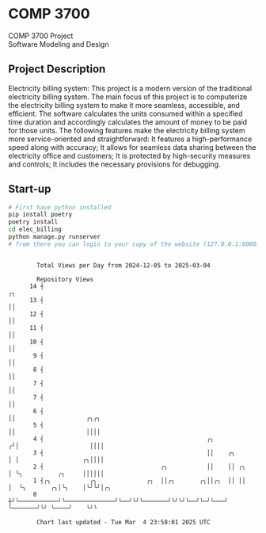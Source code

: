 # COMP 3700
COMP 3700 Project  
Software Modeling and Design
## Project Description
Electricity billing system: This project is a modern version of the traditional electricity billing system. The main focus of this project is to computerize the electricity billing system to make it more seamless, accessible, and efficient. The software calculates the units consumed within a specified time duration and accordingly calculates the amount of money to be paid for those units. The following features make the electricity billing system more service-oriented and straightforward: It features a high-performance speed along with accuracy; It allows for seamless data sharing between the electricity office and customers; It is protected by high-security measures and controls; It includes the necessary provisions for debugging.

## Start-up
```bash
# First have python installed
pip install poetry
poetry install
cd elec_billing
python manage.py runserver
# from there you can login to your copy of the website (127.0.0.1:8000), default creds are admin/admin
```

```

        Total Views per Day from 2024-12-05 to 2025-03-04

        Repository Views
      14 ┼                                                             ╭╮
      13 ┤                                                             ││
      12 ┤                                                             ││
      11 ┤                                                             ││
      10 ┤                                                             ││
       9 ┤                                                             ││
       8 ┤                                                             ││
       7 ┤                                                             ││
       7 ┤                                                             ││
       6 ┤                                                             ││                    ╭╮╭╮
       5 ┤                                                             ││                    ││││
       4 ┤                                              ╭╮            ╭╯│                    ││││
       3 ┤                                              ││    ╭╮      │ │                  ╭╮││││
       2 ┤                                 ╭╮           ││    ││ ╭╮   │ ╰╮          ╭╮     ││││││
       1 ┤╭╮           ╭╮              ╭╮  ││╭╮       ╭╮││╭╮  ││ ││   │  ╰╮       ╭╮│╰╮    │╰╯╰╯│╭╮
       0 ┼╯╰───────────╯╰──────────────╯╰──╯╰╯╰───────╯╰╯╰╯╰──╯╰─╯╰───╯   ╰───────╯╰╯ ╰────╯    ╰╯╰

        Chart last updated - Tue Mar  4 23:58:01 2025 UTC
        
```
